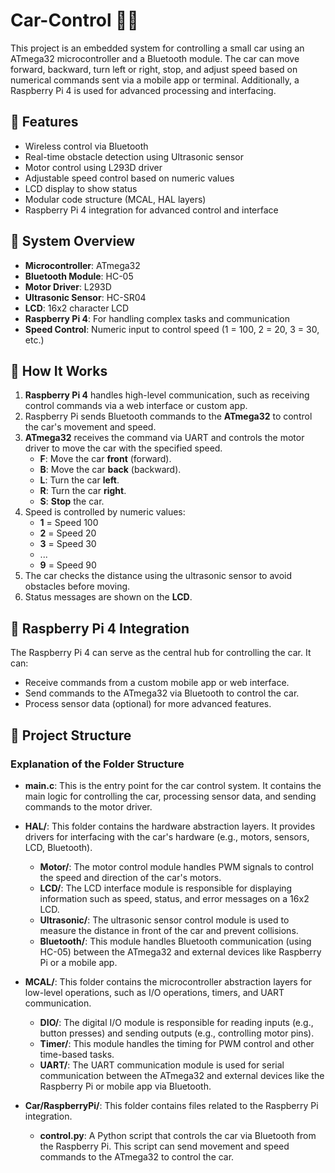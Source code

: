 # Car-Control 🚗🔧

This project is an embedded system for controlling a small car using an ATmega32 microcontroller and a Bluetooth module. The car can move forward, backward, turn left or right, stop, and adjust speed based on numerical commands sent via a mobile app or terminal. Additionally, a Raspberry Pi 4 is used for advanced processing and interfacing.

## 📌 Features

- Wireless control via Bluetooth
- Real-time obstacle detection using Ultrasonic sensor
- Motor control using L293D driver
- Adjustable speed control based on numeric values
- LCD display to show status
- Modular code structure (MCAL, HAL layers)
- Raspberry Pi 4 integration for advanced control and interface

## 🧠 System Overview

- **Microcontroller**: ATmega32
- **Bluetooth Module**: HC-05
- **Motor Driver**: L293D
- **Ultrasonic Sensor**: HC-SR04
- **LCD**: 16x2 character LCD
- **Raspberry Pi 4**: For handling complex tasks and communication
- **Speed Control**: Numeric input to control speed (1 = 100, 2 = 20, 3 = 30, etc.)

## 🔄 How It Works

1. **Raspberry Pi 4** handles high-level communication, such as receiving control commands via a web interface or custom app.
2. Raspberry Pi sends Bluetooth commands to the **ATmega32** to control the car's movement and speed.
3. **ATmega32** receives the command via UART and controls the motor driver to move the car with the specified speed.
     - **F**: Move the car **front** (forward). 
     - **B**: Move the car **back** (backward).
     - **L**: Turn the car **left**.
     - **R**: Turn the car **right**.
     - **S**: **Stop** the car.
5. Speed is controlled by numeric values:
   - **1** = Speed 100
   - **2** = Speed 20
   - **3** = Speed 30
   - ...
   - **9** = Speed 90
6. The car checks the distance using the ultrasonic sensor to avoid obstacles before moving.
7. Status messages are shown on the **LCD**.

## 🐍 Raspberry Pi 4 Integration

The Raspberry Pi 4 can serve as the central hub for controlling the car. It can:
- Receive commands from a custom mobile app or web interface.
- Send commands to the ATmega32 via Bluetooth to control the car.
- Process sensor data (optional) for more advanced features.

## 📁 Project Structure

### Explanation of the Folder Structure

- **main.c**: This is the entry point for the car control system. It contains the main logic for controlling the car, processing sensor data, and sending commands to the motor driver.

- **HAL/**: This folder contains the hardware abstraction layers. It provides drivers for interfacing with the car's hardware (e.g., motors, sensors, LCD, Bluetooth).

  - **Motor/**: The motor control module handles PWM signals to control the speed and direction of the car's motors.
  - **LCD/**: The LCD interface module is responsible for displaying information such as speed, status, and error messages on a 16x2 LCD.
  - **Ultrasonic/**: The ultrasonic sensor control module is used to measure the distance in front of the car and prevent collisions.
  - **Bluetooth/**: This module handles Bluetooth communication (using HC-05) between the ATmega32 and external devices like Raspberry Pi or a mobile app.

- **MCAL/**: This folder contains the microcontroller abstraction layers for low-level operations, such as I/O operations, timers, and UART communication.

  - **DIO/**: The digital I/O module is responsible for reading inputs (e.g., button presses) and sending outputs (e.g., controlling motor pins).
  - **Timer/**: This module handles the timing for PWM control and other time-based tasks.
  - **UART/**: The UART communication module is used for serial communication between the ATmega32 and external devices like the Raspberry Pi or mobile app via Bluetooth.

- **Car/RaspberryPi/**: This folder contains files related to the Raspberry Pi integration.

  - **control.py**: A Python script that controls the car via Bluetooth from the Raspberry Pi. This script can send movement and speed commands to the ATmega32 to control the car.

